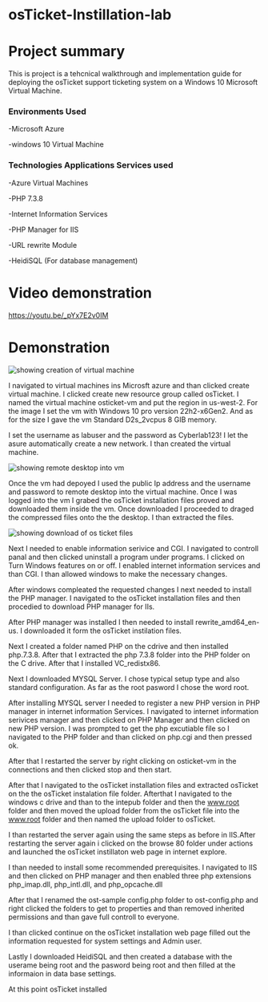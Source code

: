 # osTicket-Instillation-lab
#  Project summary
This is project is a tehcnical walkthrough and implementation guide for deploying the osTicket support ticketing system on a Windows 10 Microsoft Virtual Machine.
### Environments Used 
-Microsoft Azure 

-windows 10 Virtual Machine 
### Technologies Applications Services used
-Azure Virtual Machines

-PHP 7.3.8

-Internet Information  Services

-PHP Manager for IIS

-URL rewrite Module

-HeidiSQL (For database management)
# Video demonstration
https://youtu.be/_pYx7E2v0IM
# Demonstration
![showing creation of virtual machine](https://github.com/user-attachments/assets/dbc055f5-f575-4492-b739-5cd328c2e8b3)

I navigated to virtual machines ins Microsft azure and than clicked create virtual machine. I clicked create new resource group called osTicket. I named the virtual machine
osticket-vm and put the region in us-west-2. For the image I set the vm with Windows 10 pro version 22h2-x6Gen2. And as for the size I gave the vm Standard D2s_2vcpus 8 GIB memory.

I set the username as labuser and the password as Cyberlab123! I let the asure automatically create a new network. I than created the virtual machine.

![showing remote desktop into vm](https://github.com/user-attachments/assets/3c8c107c-11a8-495d-b755-3002e6dd5ef3)

Once the vm had depoyed I used the public Ip address and the username and password to remote desktop into the virtual machine. Once I was logged into the vm I grabed the osTicket installation files proved and downloaded them inside the vm. Once downloaded I proceeded to draged the compressed files onto the the desktop. I than extracted the files.

![showing download of os ticket files](https://github.com/user-attachments/assets/fae9c075-49bd-412d-aac7-6e0e63828f50)

Next I needed to enable information serivice and CGI. I navigated to controll panal and then clicked uninstall a program under programs. I clicked on Turn Windows features on or off. I enabled  internet information services and than CGI. I than allowed windows to make the necessary changes. 

After windows compleated the requested changes I next needed to install the PHP manager. I navigated to the osTicket installation files and then procedied to download PHP manager for IIs. 

After PHP manager was installed I then needed to install rewrite_amd64_en-us. I downloaded it form the osTicket instilation files.  

Next I created a folder named PHP on the cdrive and then installed php.7.3.8. After that I extracted the php 7.3.8 folder into the PHP folder on the C drive.
After that I installed VC_redistx86.

Next I downloaded MYSQL Server. I chose typical setup type and also standard configuration. As far as the root pasword I chose the word root. 

After installing MYSQL server I needed to register a new PHP version in PHP manager in internet information Services. I navigated to internet information serivices manager and then clicked on PHP Manager and then clicked on new PHP version. I was prompted to get the php excutiable file so I navigated to the PHP folder and than clicked on php.cgi and then pressed ok. 

After that I restarted the server by right clicking on osticket-vm in the connections and then clicked stop and then start.

After that I navigated to the osTicket installation files and extracted osTicket on the the osTicket instalation file folder. 
Afterthat I navigated to the windows c drive and than to the intepub folder and then the www.root folder and then moved the upload folder from the osTicket file into the www.root folder and then named the upload folder to osTicket.

I than restarted the server again using the same steps as before in IIS.After restarting the server again i clicked on the browse 80 folder under actions and launched the osTicket instillaton web page in internet explore.

I than needed to install some recommended prerequisites. I navigated to IIS and then clicked on PHP manager and then enabled three php extensions  php_imap.dll,  php_intl.dll, and  php_opcache.dll

After that I renamed the ost-sample config.php folder to ost-config.php and right clicked the folders to get to properties and than removed inherited permissions and than gave full controll to everyone. 

I than clicked continue on the osTicket installation web page filled out the information requested for system settings and Admin user.

Lastly I downloaded HeidiSQL and then created a database with the userame being root and the pasword being root and then filled at the informaion in data base settings.

At this point osTicket installed


